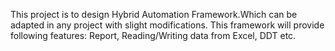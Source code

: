 This project is to design Hybrid Automation Framework.Which can  be adapted in any project with slight modifications.
This framework will provide following features:
Report, Reading/Writing data from Excel, DDT etc.
